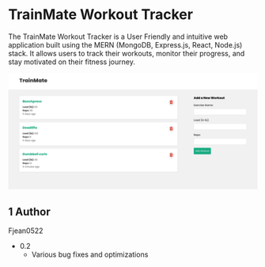 # TrainMate Workout Tracker
The TrainMate Workout Tracker is a User Friendly and intuitive web application built using the MERN (MongoDB, Express.js, React, Node.js) stack. 
It allows users to track their workouts, monitor their progress, and stay motivated on their fitness journey.

![Website Screenshot](/images/train-mate.png)

## 1 Author
Fjean0522

* 0.2
    * Various bug fixes and optimizations
